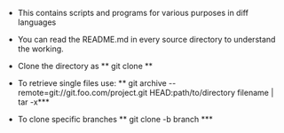*  This contains scripts and programs for various purposes in diff languages
* You can read the README.md in every source directory to understand the working.

* Clone the directory as 
** git clone <URL>
** 
* To retrieve single files use:
** git archive --remote=git://git.foo.com/project.git HEAD:path/to/directory filename | tar -x***  
* To clone specific branches
** git clone -b branch <URL>*** 